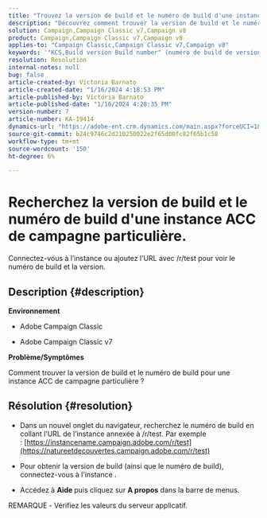 ```yaml
---
title: "Trouvez la version de build et le numéro de build d'une instance ACC de campagne particulière"
description: "Découvrez comment trouver la version de build et le numéro de build pour une instance ACC de campagne."
solution: Campaign,Campaign Classic v7,Campaign v8
product: Campaign,Campaign Classic v7,Campaign v8
applies-to: "Campaign Classic,Campaign Classic v7,Campaign v8"
keywords: '"KCS,Build version Build number" (numéro de build de version de build)'
resolution: Resolution
internal-notes: null
bug: false
article-created-by: Victoria Barnato
article-created-date: "1/16/2024 4:18:53 PM"
article-published-by: Victoria Barnato
article-published-date: "1/16/2024 4:28:35 PM"
version-number: 7
article-number: KA-19414
dynamics-url: "https://adobe-ent.crm.dynamics.com/main.aspx?forceUCI=1&pagetype=entityrecord&etn=knowledgearticle&id=02104def-8ab4-ee11-a569-6045bd006704"
source-git-commit: b24c9746c2d210250022e2f65d00fc82f65b1c58
workflow-type: tm+mt
source-wordcount: '150'
ht-degree: 6%

---
```


# Recherchez la version de build et le numéro de build d&#39;une instance ACC de campagne particulière.


Connectez-vous à l’instance ou ajoutez l’URL avec /r/test pour voir le numéro de build et la version.

## Description {#description}


<b>Environnement</b>

- Adobe Campaign Classic

- Adobe Campaign Classic v7

<b>Problème/Symptômes</b>

Comment trouver la version de build et le numéro de build pour une instance ACC de campagne particulière ?


## Résolution {#resolution}


- Dans un nouvel onglet du navigateur, recherchez le numéro de build en collant l’URL de l’instance annexée à /r/test. Par exemple : [https://instancename.campaign.adobe.com/r/test](https://natureetdecouvertes.campaign.adobe.com/r/test)

- Pour obtenir la version de build (ainsi que le numéro de build), connectez-vous à l’instance .

- Accédez à <b>Aide </b>puis cliquez sur <b>A propos</b> dans la barre de menus.

REMARQUE<b> </b>- Vérifiez les valeurs du serveur applicatif.
